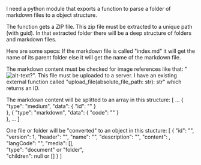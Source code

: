 
I need a python module that exports a function to parse a folder of markdown files to a object structure.

The function gets a ZIP file. This zip file must be extracted to a unique path (with guid).
In that extracted folder there will be a deep structure of folders and markdown files.

Here are some specs:
If the markdown file is called "index.md" it will get the name of its parent folder else it will get the name of the markdown file.

The markdown content must be checked for image references like that: "![alt-text?](some-file)". This file must be uploaded to a server. I have an existing external function called "upload_file(absolute_file_path: str): str" which returns an ID.

The markdown content will be splitted to an array in this structure:
[
  ...
      {
        "type": "medium",
        "data": {
          "id": "<the uploaded id of the image>"
        }        
      },
      {
        "type": "markdown",
        "data": {
          "code": "<the text markdown goes here>"
        }        
      },
  ...
]

One file or folder will be "converted" to an object in this stucture:
[
  {
    "id": "<relative-path-to-the-file>",
    "version": 1,
    "header": "<Name of the parent folder>",
    "name": "<Name of the parent folder>",
    "description": "",
    "content": <the-content-array>,    
    "langCode": "<language code>",
    "media": [<list of media ids>],    
    "type": "document" or "folder",    
    "children": null or [<list of child objects>]
  }
]
